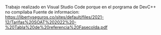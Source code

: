 Trabajo realizado en Visual Studio Code porque en el porgrama de DevC++ no compilaba
Fuente de informacion: https://libertyseguros.co/sites/default/files/2021-12/Tarifas%20SOAT%202022%20-%20Tabla%20de%20referencia%20Fasecolda.pdf
